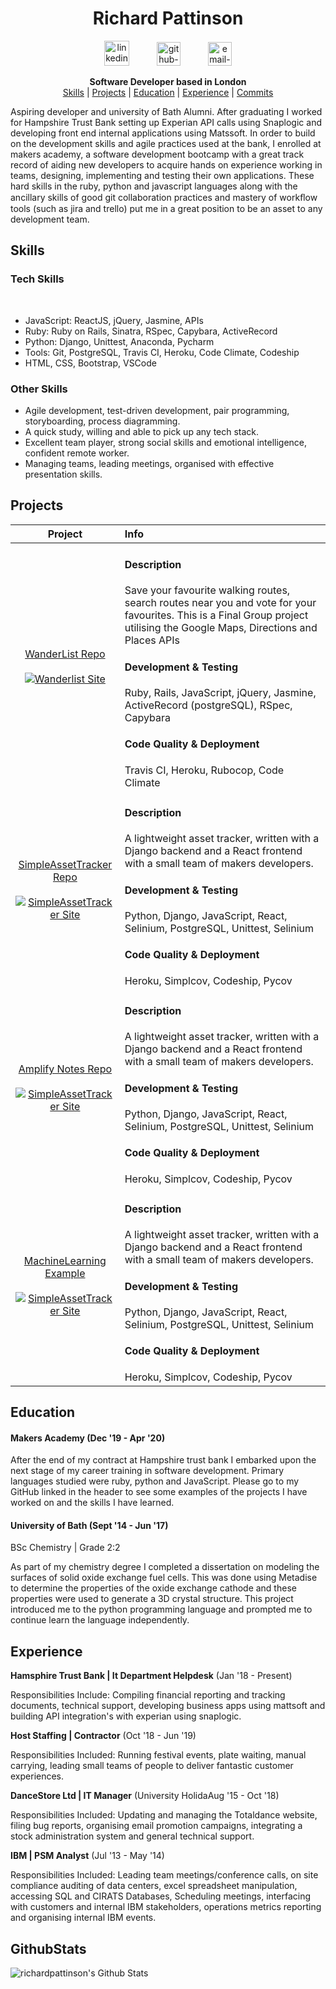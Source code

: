 <div align="center">
  
<h1> Richard Pattinson </h1>
  <a href=https://www.linkedin.com/in/richard-pattinson-1517b578//>
  <img src="https://www.iconfinder.com/data/icons/free-social-icons/67/linkedin_circle_color-512.png" alt="linkedin-icon" height="40" width="40" hspace="20"></a>  
  <a href="https://github.com/richardpattinson">
  <img src="https://cdn0.iconfinder.com/data/icons/octicons/1024/mark-github-512.png" alt="github-icon" height="38" width="38" hspace="20"></a>
  <a href="mailto:richie.pattinson@googlemail.com">
  <img src="https://cdn3.iconfinder.com/data/icons/linecons-free-vector-icons-pack/32/mail-512.png" alt="email-icon" height="38" width="38" hspace="20"></a>

 **Software Developer based in London**<br/>
[Skills](#skills) | [Projects](#projects) | [Education](#education) | [Experience](#experience) | [Commits](#githubstats)
</div>

Aspiring developer and university of Bath Alumni. After graduating I worked for Hampshire Trust Bank setting up Experian API calls using Snaplogic and developing front end internal applications using Matssoft. In order to build on the development skills and agile practices used at the bank, I enrolled at makers academy, a software development bootcamp with a great track record of aiding new developers to acquire hands on experience working in teams, designing, implementing and testing their own applications. These hard skills in the ruby, python and javascript languages along with the ancillary skills of good git collaboration practices and mastery of workﬂow tools (such as jira and trello) put me in a great position to be an asset to any development team.

## Skills

### Tech Skills
<div align="center">
<a href="https://sourcerer.io/richardpattinson"><img src="https://img.shields.io/badge/Ruby-466%20commits-blue.svg" alt=""></a>
<a href="https://sourcerer.io/richardpattinson"><img src="https://img.shields.io/badge/JavaScript-461%20commits-blue.svg" alt=""></a>
<a href="https://sourcerer.io/richardpattinson"><img src="https://img.shields.io/badge/CSS-447%20commits-blue.svg" alt=""></a>
<a href="https://sourcerer.io/richardpattinson"><img src="https://img.shields.io/badge/HTML-389%20commits-blue.svg" alt=""></a>
<a href="https://sourcerer.io/richardpattinson"><img src="https://img.shields.io/badge/SQL-42%20commits-blue.svg" alt=""></a>
</div>

- JavaScript: ReactJS, jQuery, Jasmine, APIs
- Ruby: Ruby on Rails, Sinatra, RSpec, Capybara, ActiveRecord
- Python: Django, Unittest, Anaconda, Pycharm
- Tools: Git, PostgreSQL, Travis CI, Heroku, Code Climate, Codeship
- HTML, CSS, Bootstrap, VSCode

### Other Skills

- Agile development, test-driven development, pair programming, storyboarding, process diagramming.
- A quick study, willing and able to pick up any tech stack.
- Excellent team player, strong social skills and emotional intelligence, confident remote worker. 
- Managing teams, leading meetings, organised with effective presentation skills.



## Projects

| Project           | Info            |
| :------------:     | :-------------         |
| [WanderList Repo](https://github.com/Megscode/Wanderlist) <br /><br /><a href="https://github.com/Megscode/Wanderlist"><div align="center" width="500">![Wanderlist Site](https://github.com/Megscode/Wanderlist)<a href="https://wanderlist-makers.herokuapp.com/"></div></a> | <h4>Description</h4> Save your favourite walking routes, search routes near you and vote for your favourites. This is a Final Group project utilising the Google Maps, Directions and Places APIs<br/> <h4> Development & Testing </h4> Ruby, Rails, JavaScript, jQuery, Jasmine, ActiveRecord (postgreSQL), RSpec, Capybara <h4> Code Quality & Deployment </h4> Travis CI, Heroku, Rubocop, Code Climate | 
| [SimpleAssetTracker Repo](https://github.com/makersacademy/simpleassettracker) <br /><br /><a href="https://github.com/makersacademy/simpleassettracker"><div align="center" width="500">![SimpleAssetTracker Site](https://simple-asset-tracker.herokuapp.com/)</div></a> | <h4>Description</h4>A lightweight asset tracker, written with a Django backend and a React frontend with a small team of makers developers.<br/> <h4> Development & Testing </h4> Python, Django, JavaScript, React, Selinium, PostgreSQL, Unittest, Selinium <h4> Code Quality & Deployment </h4> Heroku, Simplcov, Codeship, Pycov |
| [Amplify Notes Repo](https://github.com/richardpattinson/amplifyapp) <br /><br /><a href="https://github.com/Megscode/Wanderlist"><div align="center" width="500">![SimpleAssetTracker Site](https://simple-asset-tracker.herokuapp.com/)</div></a> | <h4>Description</h4>A lightweight asset tracker, written with a Django backend and a React frontend with a small team of makers developers.<br/> <h4> Development & Testing </h4> Python, Django, JavaScript, React, Selinium, PostgreSQL, Unittest, Selinium <h4> Code Quality & Deployment </h4> Heroku, Simplcov, Codeship, Pycov |
| [MachineLearning Example](https://github.com/richardpattinson/MachineLearning) <br /><br /><a href="https://github.com/richardpattinson/MachineLearning"><div align="center" width="500">![SimpleAssetTracker Site](https://simple-asset-tracker.herokuapp.com/)</div></a> | <h4>Description</h4>A lightweight asset tracker, written with a Django backend and a React frontend with a small team of makers developers.<br/> <h4> Development & Testing </h4> Python, Django, JavaScript, React, Selinium, PostgreSQL, Unittest, Selinium <h4> Code Quality & Deployment </h4> Heroku, Simplcov, Codeship, Pycov |


## Education

#### Makers Academy (Dec '19 - Apr '20)

After the end of my contract at Hampshire trust bank I embarked upon the next stage of my career training in software development. Primary languages studied were ruby, python and JavaScript. Please go to my GitHub linked in the header to see some examples of the projects I have worked on and the skills I have learned.

#### University of Bath (Sept '14 - Jun '17)

BSc Chemistry | Grade 2:2

As part of my chemistry degree I completed a dissertation on modeling the surfaces of solid oxide exchange fuel cells. This was done using  Metadise to determine the properties of the oxide exchange cathode and these properties were used to generate a 3D crystal structure. This project introduced me to the python programming language and prompted me to continue learn the language independently.


## Experience

**Hamsphire Trust Bank | It Department Helpdesk** (Jan '18 - Present)    
 
Responsibilities Include: Compiling financial reporting and tracking documents, technical support, developing business apps using mattsoft and building API integration's with experian using snaplogic. 

**Host Staffing | Contractor** (Oct '18 - Jun '19)    

Responsibilities Included: Running festival events, plate waiting, manual carrying, leading small teams of people to deliver fantastic customer experiences.

**DanceStore Ltd | IT Manager** (University HolidaAug '15 - Oct '18)   

Responsibilities Included: Updating and managing the Totaldance website, filing bug reports, organising email promotion campaigns, integrating a stock administration system and general technical support.

**IBM | PSM Analyst** (Jul '13 - May '14)   

Responsibilities Included: Leading team meetings/conference calls, on site compliance auditing of data centers, excel spreadsheet manipulation, accessing SQL and CIRATS Databases, Scheduling meetings, interfacing with customers and internal IBM stakeholders, operations metrics reporting and organising internal IBM events.

## GithubStats
<p>

  <img align="left" alt="richardpattinson's Github Stats" src="https://github-readme-stats.vercel.app/api?username=richardpattinson&show_icons=true&hide_border=true" />

</p>


